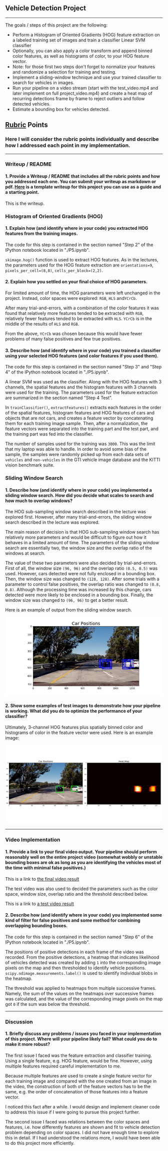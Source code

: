 ## Vehicle Detection Project
----

The goals / steps of this project are the following:

* Perform a Histogram of Oriented Gradients (HOG) feature extraction on a labeled training set of images and train a classifier Linear SVM classifier
* Optionally, you can also apply a color transform and append binned color features, as well as histograms of color, to your HOG feature vector. 
* Note: for those first two steps don't forget to normalize your features and randomize a selection for training and testing.
* Implement a sliding-window technique and use your trained classifier to search for vehicles in images.
* Run your pipeline on a video stream (start with the test_video.mp4 and later implement on full project_video.mp4) and create a heat map of recurring detections frame by frame to reject outliers and follow detected vehicles.
* Estimate a bounding box for vehicles detected.


[//]: # (Image References)
[image1]: ./output_images/detected_bounding_boxes1.jpg
[image2]: ./output_images/detected_cars1.jpg
[video1]: ./project.mp4


## [Rubric](https://review.udacity.com/#!/rubrics/513/view) Points
### Here I will consider the rubric points individually and describe how I addressed each point in my implementation.  

---

### Writeup / README

#### 1. Provide a Writeup / README that includes all the rubric points and how you addressed each one.  You can submit your writeup as markdown or pdf.  [Here](https://github.com/udacity/CarND-Vehicle-Detection/blob/master/writeup_template.md) is a template writeup for this project you can use as a guide and a starting point.  

This is the writeup. 


### Histogram of Oriented Gradients (HOG)

#### 1. Explain how (and identify where in your code) you extracted HOG features from the training images.

The code for this step is contained in the section named "Step 2" of the IPython notebook located in "./P5.ipynb". 

`skimage.hog()` function is used to extract HOG features. As in the lectures, the parameters used for the HOG feature extraction are `orientations=9`, `pixels_per_cell=(8,8)`, `cells_per_block=(2,2)`. 


#### 2. Explain how you settled on your final choice of HOG parameters.

For limited amount of time, the HOG parameters were left unchanged in the project. Instead, color spaces were explored: `RGB`, `HLS` and`YCrCb`. 

After many trial-and-errors, with a combination of the color features it was found that relatively more features tended to be extracted with `RGB`, relatively fewer features tended to be extracted with `HLS`. `YCrCb` is in the middle of the results of `HLS` and `RGB`. 

From the above, `YCrCb` was chosen because this would have fewer problems of many false positives and few true positives. 


#### 3. Describe how (and identify where in your code) you trained a classifier using your selected HOG features (and color features if you used them).

The code for this step is contained in the section named "Step 3" and "Step 4" of the IPython notebook located in "./P5.ipynb". 

A linear SVM was used as the classifier. Along with the HOG features with 3 channels, the spatial features and the histogram features with 3 channels were used for the training. The parameters used for the feature extraction are summarized in the section named "Step 4 Test". 

In `trainClassifier()`, `extractFeatures()` extracts each features in the order of the spatial features, histogram features and HOG features of cars and objects that are not cars, and creates a feature vector by concatenating them for each training image sample. Then, after a normalization, the feature vectors were separated into the training part and the test part, and the training part was fed into the classifier. 

The number of samples used for the training was `3000`. This was the limit that my laptop was able to handle. In order to avoid some bias of the sample, the samples were randomly picked up from each data sets of `vehicles` and `non-vehicles` in the GTI vehicle image database and the KITTI vision benchmark suite. 


### Sliding Window Search

#### 1. Describe how (and identify where in your code) you implemented a sliding window search.  How did you decide what scales to search and how much to overlap windows?

The HOG sub-sampling window search described in the lecture was explored first. However, after many trial-and-errors, the sliding window search described in the lecture was explored. 

The main reason of decision is that HOG sub-sampling window search has relatively more parameters and would be difficult to figure out how it behaves in a limited amount of time. The parameters of the sliding window search are essentially two, the window size and the overlap ratio of the windows at search. 

The value of these two parameters were also decided by trial-and-errors. First of all, the window size `(96, 96)` and the overlap ratio `(0.5, 0.5)` was used. However, cars detected were not fully enclosed in a bounding box. Then, the window size was changed to `(128, 128)`. After some trials with a parameter to control false positives, the overlap ratio was changed to `(0.8, 0.8)`. Although the processing time was increased by this change, cars detected were more likely to be enclosed in a bounding box. Finally, the window size was changed to `(96, 96)` to get a better result. 

Here is an example of output from the sliding window search. 

![alt text][image1] <!-- .element height="450" width="650" -->

#### 2. Show some examples of test images to demonstrate how your pipeline is working.  What did you do to optimize the performance of your classifier?

Ultimately, 3-channel HOG features plus spatially binned color and histograms of color in the feature vector were used.  Here is an example image:

![alt text][image2] <!-- .element height="450" width="650" -->

---

### Video Implementation

#### 1. Provide a link to your final video output.  Your pipeline should perform reasonably well on the entire project video (somewhat wobbly or unstable bounding boxes are ok as long as you are identifying the vehicles most of the time with minimal false positives.)

This is a link to [the final video result](./project.mp4)

The test video was also used to decided the parameters such as the color space, window size, overlap ratio and the threshold described below. 

This is a link to [a test video result](./test1.mp4)


#### 2. Describe how (and identify where in your code) you implemented some kind of filter for false positives and some method for combining overlapping bounding boxes.

The code for this step is contained in the section named "Step 6" of the IPython notebook located in "./P5.ipynb". 

The positions of positive detections in each frame of the video was recorded. From the positive detections, a heatmap that indicates likelihood of vehicles detected was created by adding `1` into the corresponding image pixels on the map and then thresholded to identify vehicle positions. `scipy.ndimage.measurements.label()` is used to identify individual blobs in the heatmap. 

The threshold was applied to heatmaps from multiple successive frames. Namely, the sum of the values on the heatmaps over successive frames was calculated, and the value of the corresponding image pixels on the map got `0` if the sum was below the threshold. 


---

### Discussion

#### 1. Briefly discuss any problems / issues you faced in your implementation of this project.  Where will your pipeline likely fail?  What could you do to make it more robust?

The first issue I faced was the feature extraction and classifier training. Using a single feature, e.g. HOG feature, would be fine. However, using multiple features required careful implementation to me. 

Because multiple features are used to create a single feature vector for each training image and compared with the one created from an image in the video, the construction of both of the feature vectors has to be the same, e.g. the order of concatenation of those features into a feature vector. 

I noticed this fact after a while. I would design and implement cleaner code to address this issue if I were going to pursue this project further. 

The second issue I faced was relations between the color spaces and features, i.e. how differently features are shown and fit to vehicle detection problem depending on color spaces. I did not have enough time to explore this in detail. If I had understood the relations more, I would have been able to do this project more efficiently. 
